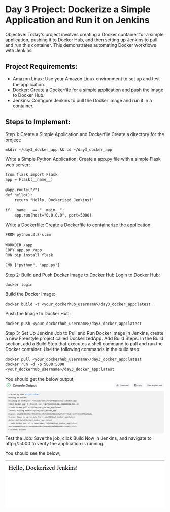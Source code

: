 # Day 3 Project: Dockerize a Simple Application and Run it on Jenkins
Objective: Today's project involves creating a Docker container for a simple application, pushing it to Docker Hub, and then setting up Jenkins to pull and run this container. This demonstrates automating Docker workflows with Jenkins.

## Project Requirements:
- Amazon Linux: Use your Amazon Linux environment to set up and test the application.
- Docker: Create a Dockerfile for a simple application and push the image to Docker Hub.
- Jenkins: Configure Jenkins to pull the Docker image and run it in a container.

## Steps to Implement:
Step 1: Create a Simple Application and Dockerfile
Create a directory for the project:

```
mkdir ~/day3_docker_app && cd ~/day3_docker_app
```

Write a Simple Python Application: Create a app.py file with a simple Flask web server:

```
from flask import Flask
app = Flask(__name__)

@app.route("/")
def hello():
    return "Hello, Dockerized Jenkins!"

if __name__ == "__main__":
    app.run(host="0.0.0.0", port=5000)

```

Write a Dockerfile: Create a Dockerfile to containerize the application:

```
FROM python:3.8-slim

WORKDIR /app
COPY app.py /app
RUN pip install flask

CMD ["python", "app.py"]
```

Step 2: Build and Push Docker Image to Docker Hub
Login to Docker Hub:

```
docker login
```
Build the Docker Image:

```
docker build -t <your_dockerhub_username>/day3_docker_app:latest .
```

Push the Image to Docker Hub:

```
docker push <your_dockerhub_username>/day3_docker_app:latest
```
Step 3: Set Up Jenkins Job to Pull and Run Docker Image
In Jenkins, create a new Freestyle project called DockerizedApp.
Add Build Steps:
In the Build section, add a Build Step that executes a shell command to pull and run the Docker container.
Use the following commands in the build step:
```
docker pull <your_dockerhub_username>/day3_docker_app:latest
docker run -d -p 5000:5000 <your_dockerhub_username>/day3_docker_app:latest
```

You should get the below output;
![alt text](image.png)
Test the Job:
Save the job, click Build Now in Jenkins, and navigate to http://<your-server-ip>:5000 to verify the application is running.

You should see the below;

![alt text](image-1.png)
